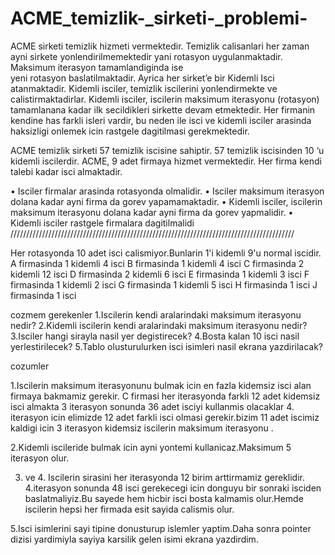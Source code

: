 # ACME_temizlik-_sirketi-_problemi-

ACME sirketi temizlik hizmeti vermektedir. Temizlik calisanlari her zaman ayni sirkete 
yonlendirilmemektedir yani rotasyon uygulanmaktadir. Maksimum iterasyon tamamlandiginda ise  
yeni rotasyon baslatilmaktadir. Ayrica her sirket’e bir Kidemli Isci atanmaktadir. Kidemli isciler, temizlik 
iscilerini yonlendirmekte ve calistirmaktadirlar. Kidemli isciler, iscilerin maksimum iterasyonu
(rotasyon) tamamlanana kadar ilk secildikleri sirkette devam etmektedir. Her firmanin kendine has 
farkli isleri vardir, bu neden ile isci ve kidemli isciler arasinda haksizligi onlemek icin rastgele dagitilmasi 
gerekmektedir.

ACME temizlik sirketi 57 temizlik iscisine sahiptir. 57 temizlik iscisinden 10 ‘u kidemli iscilerdir. ACME, 
9 adet firmaya hizmet vermektedir. Her firma kendi talebi kadar isci almaktadir.

• Isciler firmalar arasinda rotasyonda olmalidir.
• Isciler maksimum iterasyon dolana kadar ayni firma da gorev yapamamaktadir.
• Kidemli isciler, iscilerin maksimum iterasyonu dolana kadar ayni firma da gorev yapmalidir.
• Kidemli isciler rastgele firmalara dagitilmalidi
//////////////////////////////////////////////////////////////////////////////////////////

Her rotasyonda 10 adet isci calismiyor.Bunlarin 1'i kidemli 9'u normal iscidir.
A firmasinda 1 kidemli 4 isci
B firmasinda 1 kidemli 4 isci
C firmasinda 2 kidemli 12 isci 
D firmasinda 2 kidemli 6 isci
E firmasinda 1 kidemli 3 isci
F firmasinda 1 kidemli 2 isci
G firmasinda 1 kidemli 5 isci
H firmasinda 1 isci
J firmasinda 1 isci

cozmem gerekenler 
1.Iscilerin kendi aralarindaki maksimum iterasyonu nedir?
2.Kidemli iscilerin kendi aralarindaki maksimum iterasyonu nedir?
3.Isciler hangi sirayla nasil yer degistirecek?
4.Bosta kalan 10 isci nasil yerlestirilecek?
5.Tablo olusturulurken isci isimleri nasil ekrana yazdirilacak?


cozumler

1.Iscilerin maksimum iterasyonunu bulmak icin en fazla kidemsiz isci alan firmaya bakmamiz gerekir.
  C firmasi her iterasyonda farkli 12 adet kidemsiz isci almakta  3 iterasyon sonunda 36 adet isciyi kullanmis olacaklar
  4. iterasyon icin elimizde 12 adet farkli isci olmasi gerekir.bizim 11 adet iscimiz kaldigi icin 3 iterasyon kidemsiz
  iscilerin maksimum iterasyonu .

2.Kidemli iscileride bulmak icin ayni yontemi kullanicaz.Maksimum 5 iterasyon olur.

3. ve 4. Iscilerin sirasini her iterasyonda 12 birim arttirmamiz gereklidir. 4.iterasyon sonunda 48 isci gerekecegi
icin donguyu bir sonraki isciden baslatmaliyiz.Bu sayede hem hicbir isci bosta kalmamis olur.Hemde iscilerin 
hepsi her firmada esit sayida calismis olur.

5.Isci isimlerini  sayi tipine donusturup islemler yaptim.Daha sonra pointer dizisi yardimiyla sayiya
karsilik gelen isimi ekrana yazdirdim. 
